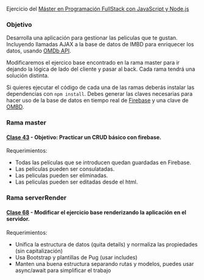 Ejercicio del [Máster en Programación FullStack con JavaScript y Node.js](https://github.com/Fictizia/Master-en-Programacion-FullStack-con-JavaScript-y-Node.js_ed3)

### Objetivo

Desarrolla una aplicación para gestionar las peliculas que te gustan. Incluyendo llamadas AJAX a la base de datos de IMBD para enriquecer los datos, usando [OMDb API](http://omdbapi.com/).

Modificaremos el ejercico base encontrado en la rama master para ir dejando la lógica de lado del cliente y pasar al back. Cada rama tendrá una solución distinta.

Si quieres ejecutar el código de cada una de las ramas deberás instalar las dependencias con `npm install`. Debes generar las claves necesarias para hacer uso de la base de datos en tiempo real de [Firebase](https://firebase.google.com/docs/web/setup) y una clave de [OMBD](http://www.omdbapi.com/).

### Rama master

#### [Clase 43](https://github.com/Fictizia/Master-en-Programacion-FullStack-con-JavaScript-y-Node.js_ed3/blob/master/teoria/clase43.md) - Objetivo: Practicar un CRUD básico con firebase.

Requerimientos:

- Todas las películas que se introducen quedan guardadas en Firebase.
- Las peliculas pueden ser consulatadas.
- Las peliculas pueden ser eliminadas.
- Las peliculas pueden ser editadas desde el html.

### Rama serverRender

#### [Clase 68](https://github.com/Fictizia/Master-en-Programacion-FullStack-con-JavaScript-y-Node.js_ed3/blob/master/teoria/clase68.md) - Modificar el ejercicio base renderizando la aplicación en el servidor.

Requerimientos:

- Unifica la estructura de datos (quita details) y normaliza las propiedades (sin capitalización)
- Usa Bootstrap y plantillas de Pug (usar includes)
- Manten una buena estructura separando rutas y modelos, puedes usar async/await para simplificar el trabajo
